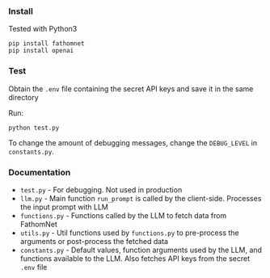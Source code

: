 ### Install
Tested with Python3
```
pip install fathomnet
pip install openai
```

### Test
Obtain the `.env` file containing the secret API keys and save it in the same directory

Run: 
```
python test.py
```
To change the amount of debugging messages, change the `DEBUG_LEVEL` in `constants.py`.

### Documentation
- `test.py` - For debugging. Not used in production
- `llm.py` - Main function `run_prompt` is called by the client-side. Processes the input prompt with LLM
- `functions.py` - Functions called by the LLM to fetch data from FathomNet
- `utils.py` - Util functions used by `functions.py` to pre-process the arguments or post-process the fetched data
- `constants.py` - Default values, function arguments used by the LLM, and functions available to the LLM. Also fetches API keys from the secret `.env` file
